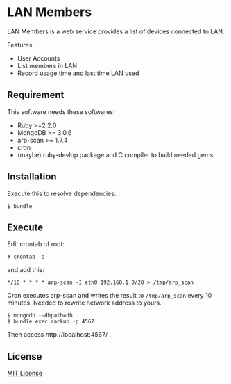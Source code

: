 # LAN Members
LAN Members is a web service provides a list of devices connected to LAN.

Features:

* User Accounts
* List members in LAN
* Record usage time and last time LAN used

## Requirement
This software needs these softwares:

* Ruby >=2.2.0
* MongoDB >= 3.0.6
* arp-scan >= 1.7.4
* cron
* (maybe) ruby-devlop package and C compiler to build needed gems

## Installation
Execute this to resolve dependencies:

	$ bundle

## Execute
Edit crontab of root:

	# crontab -e

and add this:

	*/10 * * * * arp-scan -I eth0 192.168.1.0/28 > /tmp/arp_scan

Cron executes arp-scan and writes the result to `/tmp/arp_scan` every 10 minutes.
Needed to rewrite network address to yours.

	$ mongodb --dbpath=db
	$ bundle exec rackup -p 4567

Then access http://localhost:4567/ .

## License
[MIT License](http://opensource.org/licenses/MIT)

